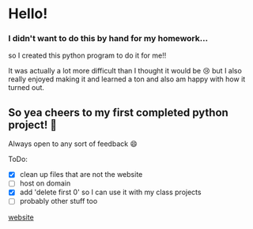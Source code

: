 # Hello!

### I didn't want to do this by hand for my homework...

so I created this python program to do it for me!!

It was actually a lot more difficult than I thought it would be :cry: but I also really enjoyed making it and learned a ton and also am happy with how it turned out.

## So yea cheers to my first completed python project! :tada:

Always open to any sort of feedback :smile:

ToDo: 
- [x] clean up files that are not the website
- [ ] host on domain
- [x] add 'delete first 0' so I can use it with my class projects
- [ ] probably other stuff too

[website](https://victoriaslocum.com/)
